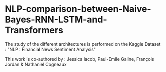 # NLP-comparison-between-Naive-Bayes-RNN-LSTM-and-Transformers
The study of the different architectures is performed on the Kaggle Dataset : "NLP : Financial News Sentiment Analysis"

This work is co-authored by :
Jessica Iacob, Paul-Emile Galine, François Jordan & Nathaniel Cogneaux
